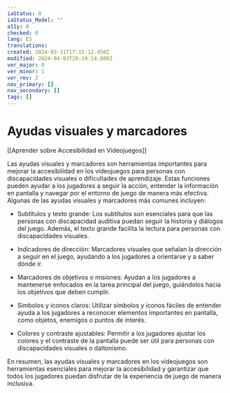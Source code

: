 ```yaml
---
iaStatus: 0
iaStatus_Model: ""
a11y: 0
checked: 0
lang: ES
translations: 
created: 2024-03-31T17:15:12.450Z
modified: 2024-04-03T20:19:14.800Z
ver_major: 0
ver_minor: 1
ver_rev: 2
nav_primary: []
nav_secondary: []
tags: []
---
```

# Ayudas visuales y marcadores

[[Aprender sobre Accesibilidad en Videojuegos]]

Las ayudas visuales y marcadores son herramientas importantes para mejorar la accesibilidad en los videojuegos para personas con discapacidades visuales o dificultades de aprendizaje. Estas funciones pueden ayudar a los jugadores a seguir la acción, entender la información en pantalla y navegar por el entorno de juego de manera más efectiva. Algunas de las ayudas visuales y marcadores más comunes incluyen:

- Subtítulos y texto grande: Los subtítulos son esenciales para que las personas con discapacidad auditiva puedan seguir la historia y diálogos del juego. Además, el texto grande facilita la lectura para personas con discapacidades visuales.

- Indicadores de dirección: Marcadores visuales que señalan la dirección a seguir en el juego, ayudando a los jugadores a orientarse y a saber dónde ir.

- Marcadores de objetivos o misiones: Ayudan a los jugadores a mantenerse enfocados en la tarea principal del juego, guiándolos hacia los objetivos que deben cumplir.

- Símbolos y iconos claros: Utilizar símbolos y iconos fáciles de entender ayuda a los jugadores a reconocer elementos importantes en pantalla, como objetos, enemigos o puntos de interés.

- Colores y contraste ajustables: Permitir a los jugadores ajustar los colores y el contraste de la pantalla puede ser útil para personas con discapacidades visuales o daltonismo.

En resumen, las ayudas visuales y marcadores en los videojuegos son herramientas esenciales para mejorar la accesibilidad y garantizar que todos los jugadores puedan disfrutar de la experiencia de juego de manera inclusiva.
